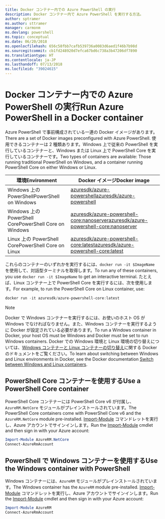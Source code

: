 ```yaml
---
title: Docker コンテナー内での Azure PowerShell の実行
description: Docker コンテナー内で Azure PowerShell を実行する方法。
author: sptramer
ms.author: sttramer
manager: carmonm
ms.devlang: powershell
ms.topic: conceptual
ms.date: 06/20/2018
ms.openlocfilehash: 656c58fbb7cafb539736a0083d6aed1f46b7b98d
ms.sourcegitcommit: cb1fd248920d7efca67bd6c738a3b47206df7890
ms.translationtype: HT
ms.contentlocale: ja-JP
ms.lasthandoff: 07/13/2018
ms.locfileid: "39024615"
---
```

# <a name="run-azure-powershell-in-a-docker-container"></a><span data-ttu-id="74c4e-103">Docker コンテナー内での Azure PowerShell の実行</span><span class="sxs-lookup"><span data-stu-id="74c4e-103">Run Azure PowerShell in a Docker container</span></span>

<span data-ttu-id="74c4e-104">Azure PowerShell で事前構成されている一連の Docker イメージがあります。</span><span class="sxs-lookup"><span data-stu-id="74c4e-104">There are a set of Docker images preconfigured with Azure PowerShell.</span></span> <span data-ttu-id="74c4e-105">使用できるコンテナーは 2 種類あります。Windows 上で従来の PowerShell を実行しているコンテナーと、Windows または Linux 上で PowerShell Core を実行しているコンテナーです。</span><span class="sxs-lookup"><span data-stu-id="74c4e-105">Two types of containers are available: Those running traditional PowerShell on Windows, and a container running PowerShell Core on either Windows or Linux.</span></span>

| <span data-ttu-id="74c4e-106">環境</span><span class="sxs-lookup"><span data-stu-id="74c4e-106">Environment</span></span> | <span data-ttu-id="74c4e-107">Docker イメージ</span><span class="sxs-lookup"><span data-stu-id="74c4e-107">Docker image</span></span> |
|-------------|--------------|
| <span data-ttu-id="74c4e-108">Windows 上の PowerShell</span><span class="sxs-lookup"><span data-stu-id="74c4e-108">PowerShell on Windows</span></span> | [<span data-ttu-id="74c4e-109">azuresdk/azure-powershell</span><span class="sxs-lookup"><span data-stu-id="74c4e-109">azuresdk/azure-powershell</span></span>](https://hub.docker.com/r/azuresdk/azure-powershell/) |
| <span data-ttu-id="74c4e-110">Windows 上の PowerShell Core</span><span class="sxs-lookup"><span data-stu-id="74c4e-110">PowerShell Core on Windows</span></span> | [<span data-ttu-id="74c4e-111">azuresdk/azure-powershell-core:nanoserver</span><span class="sxs-lookup"><span data-stu-id="74c4e-111">azuresdk/azure-powershell-core:nanoserver</span></span>](https://hub.docker.com/r/azuresdk/azure-powershell-core/) |
| <span data-ttu-id="74c4e-112">Linux 上の PowerShell Core</span><span class="sxs-lookup"><span data-stu-id="74c4e-112">PowerShell Core on Linux</span></span> | [<span data-ttu-id="74c4e-113">azuresdk/azure-powershell-core:latest</span><span class="sxs-lookup"><span data-stu-id="74c4e-113">azuresdk/azure-powershell-core:latest</span></span>](https://hub.docker.com/r/azuresdk/azure-powershell-core/) |

<span data-ttu-id="74c4e-114">これらのコンテナーのいずれかを実行するには、`docker run -it $ImageName` を使用して、対話型ターミナルを取得します。</span><span class="sxs-lookup"><span data-stu-id="74c4e-114">To run any of these containers, you use `docker run -it $ImageName` to get an interactive terminal.</span></span> <span data-ttu-id="74c4e-115">たとえば、Linux コンテナー上で PowerShell Core を実行するには、次を使用します。</span><span class="sxs-lookup"><span data-stu-id="74c4e-115">For example, to run the PowerShell Core on Linux container, use:</span></span>

```powershell
docker run -it azuresdk/azure-powershell-core:latest
```

> [!NOTE]
> <span data-ttu-id="74c4e-116">Docker で Windows コンテナーを実行するには、お使いのホスト OS が Windows でなければなりません。また、Windows コンテナーを実行するように Docker が設定されている必要があります。</span><span class="sxs-lookup"><span data-stu-id="74c4e-116">To run a Windows container in Docker, your host OS must be Windows and Docker must be set to run Windows containers.</span></span> <span data-ttu-id="74c4e-117">Docker での Windows 環境と Linux 環境の切り替えについては、[Windows コンテナーと Linux コンテナーの切り替え](https://docs.docker.com/docker-for-windows/#switch-between-windows-and-linux-containers)に関する Docker のドキュメントをご覧ください。</span><span class="sxs-lookup"><span data-stu-id="74c4e-117">To learn about switching between Windows and Linux environments in Docker, see the Docker documentation [Switch between Windows and Linux containers](https://docs.docker.com/docker-for-windows/#switch-between-windows-and-linux-containers).</span></span>

## <a name="use-a-powershell-core-container"></a><span data-ttu-id="74c4e-118">PowerShell Core コンテナーを使用する</span><span class="sxs-lookup"><span data-stu-id="74c4e-118">Use a PowerShell Core container</span></span>

<span data-ttu-id="74c4e-119">PowerShell Core コンテナーには PowerShell Core v6 が付属し、`AzureRM.NetCore` モジュールがプレインストールされています。</span><span class="sxs-lookup"><span data-stu-id="74c4e-119">The PowerShell Core containers come with PowerShell Core v6 and the `AzureRM.NetCore` module pre-installed.</span></span> <span data-ttu-id="74c4e-120">[Import-Module](/powershell/module/microsoft.powershell.core/import-module) コマンドレットを実行し、Azure アカウントでサインインします。</span><span class="sxs-lookup"><span data-stu-id="74c4e-120">Run the [Import-Module](/powershell/module/microsoft.powershell.core/import-module) cmdlet and then sign in with your Azure account:</span></span>

```powershell
Import-Module AzureRM.NetCore
Connect-AzureRmAccount
```

## <a name="use-the-windows-container-with-powershell"></a><span data-ttu-id="74c4e-121">PowerShell で Windows コンテナーを使用する</span><span class="sxs-lookup"><span data-stu-id="74c4e-121">Use the Windows container with PowerShell</span></span>

<span data-ttu-id="74c4e-122">Windows コンテナーには、`AzureRM` モジュールがプレインストールされています。</span><span class="sxs-lookup"><span data-stu-id="74c4e-122">The Windows container has the `AzureRM` module pre-installed.</span></span> <span data-ttu-id="74c4e-123">[Import-Module](/powershell/module/microsoft.powershell.core/import-module) コマンドレットを実行し、Azure アカウントでサインインします。</span><span class="sxs-lookup"><span data-stu-id="74c4e-123">Run the [Import-Module](/powershell/module/microsoft.powershell.core/import-module) cmdlet and then sign in with your Azure account:</span></span>

```powershell
Import-Module AzureRM
Connect-AzureRmAccount
```